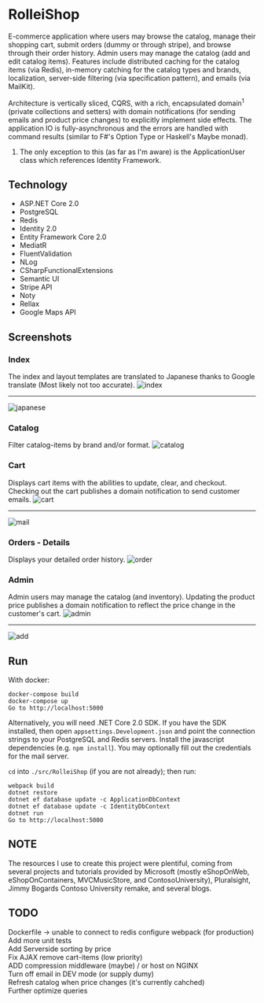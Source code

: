# RolleiShop

E-commerce application where users may browse the catalog, manage their
shopping cart, submit orders (dummy or through stripe), and browse through
their order history. Admin users may manage the catalog (add and edit catalog
items). Features include distributed caching for the catalog items (via Redis),
in-memory catching for the catalog types and brands, localization, server-side
filtering (via specification pattern), and emails (via MailKit).

Architecture is vertically sliced, CQRS, with a rich, encapsulated
domain<sup>1</sup> (private collections and setters) with domain notifications
(for sending emails and product price changes) to explicitly implement side
effects. The application IO is fully-asynchronous and the errors are handled
with command results (similar to F#'s Option Type or Haskell's Maybe monad).

1. The only exception to this (as far as I'm aware) is the ApplicationUser
   class which references Identity Framework.

Technology
----------
* ASP.NET Core 2.0
* PostgreSQL
* Redis
* Identity 2.0
* Entity Framework Core 2.0 
* MediatR
* FluentValidation
* NLog
* CSharpFunctionalExtensions
* Semantic UI
* Stripe API
* Noty
* Rellax
* Google Maps API

Screenshots
---
### Index 
The index and layout templates are translated to Japanese thanks to Google
translate (Most likely not too accurate).
![index](/screenshots/index.png?raw=true "Index")
***
![japanese](/screenshots/japanese.png?raw=true "Japanese")
### Catalog  
Filter catalog-items by brand and/or format. 
![catalog](/screenshots/catalog.png?raw=true "Catalog")
### Cart
Displays cart items with the abilities to update, clear, and checkout.
Checking out the cart publishes a domain notification to send customer emails.
![cart](/screenshots/cart.png?raw=true "Cart")
***
![mail](/screenshots/mail.png?raw=true "Mail")
### Orders - Details
Displays your detailed order history.
![order](/screenshots/order.png?raw=true "Order")
### Admin 
Admin users may manage the catalog (and inventory). Updating the product price publishes
a domain notification to reflect the price change in the customer's cart.
![admin](/screenshots/admin.png?raw=true "Admin")
***
![add](/screenshots/add.png?raw=true "Add")

Run
---

With docker:
```
docker-compose build
docker-compose up
Go to http://localhost:5000
```
Alternatively, you will need .NET Core 2.0 SDK. If you have the SDK installed,
then open `appsettings.Development.json` and point the connection strings to
your PostgreSQL and Redis servers. Install the javascript dependencies (e.g.
`npm install`). You may optionally fill out the credentials for the mail
server.

`cd` into `./src/RolleiShop` (if you are not already); then run:
```
webpack build
dotnet restore
dotnet ef database update -c ApplicationDbContext
dotnet ef database update -c IdentityDbContext
dotnet run
Go to http://localhost:5000
```
NOTE
----
The resources I use to create this project were plentiful, coming from several
projects and tutorials provided by Microsoft (mostly eShopOnWeb,
eShopOnContainers, MVCMusicStore, and ContosoUniversity), Pluralsight, Jimmy
Bogards Contoso University remake, and several blogs.

TODO
----
Dockerfile -> unable to connect to redis
configure webpack (for production)  
Add more unit tests  
Add Serverside sorting by price  
Fix AJAX remove cart-items (low priority)  
ADD compression middleware (maybe) / or host on NGINX  
Turn off email in DEV mode (or supply dumy)  
Refresh catalog when price changes (it's currently cahched)  
Further optimize queries  
